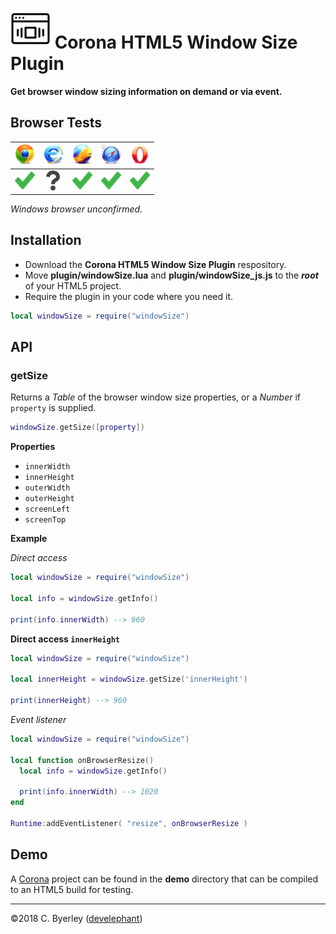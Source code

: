 # ![logo](icons/logo.png) Corona HTML5 Window Size Plugin

__Get browser window sizing information on demand or via event.__

## Browser Tests

|![chrome](icons/chrome.png)|![ie](icons/ie.png)|![firefox](icons/firefox.png)|![safari](icons/safari.png)|![opera](icons/opera.png)|
|---------------------------|-------------------|-----------------------------|---------------------------|-------------------------|
|![pass](icons/pass.png)|![untested](icons/untested.png)|![pass](icons/pass.png)|![pass](icons/pass.png)|![untested](icons/pass.png)|


_Windows browser unconfirmed._

## Installation

 - Download the __Corona HTML5 Window Size Plugin__ respository.
 - Move __plugin/windowSize.lua__ and __plugin/windowSize_js.js__ to the ___root___ of your HTML5 project.
 - Require the plugin in your code where you need it.

```lua
local windowSize = require("windowSize")
```

## API

### getSize

Returns a _Table_ of the browser window size properties, or a _Number_ if `property` is supplied.

```lua
windowSize.getSize([property])
```

__Properties__

 - `innerWidth`
 - `innerHeight`
 - `outerWidth`
 - `outerHeight`
 - `screenLeft`
 - `screenTop`

__Example__

_Direct access_

```lua
local windowSize = require("windowSize")

local info = windowSize.getInfo()

print(info.innerWidth) --> 960
```

__Direct access `innerHeight`__

```lua
local windowSize = require("windowSize")

local innerHeight = windowSize.getSize('innerHeight')

print(innerHeight) --> 960
```

_Event listener_

```lua
local windowSize = require("windowSize")

local function onBrowserResize()
  local info = windowSize.getInfo()

  print(info.innerWidth) --> 1020
end

Runtime:addEventListener( "resize", onBrowserResize )
```

## Demo

A [Corona](https://coronalabs.com) project can be found in the __demo__ directory that can be compiled to an HTML5 build for testing.

---

&copy;2018 C. Byerley ([develephant](https://develephant.com))